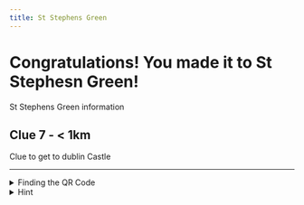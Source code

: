 ```yaml
---
title: St Stephens Green
---
```


# Congratulations! You made it to St Stephesn Green!

St Stephens Green information

## Clue 7 - < 1km

Clue to get to dublin Castle

---

<details>
<summary>
Finding the QR Code</summary> Where the QR code is at cublin castle
<details><summary>Can't find the QR Code?</summary> Occasionally they will disappear but you can Click here for next <a href="https://www.hinttours.com/twkp">clue</a></details>
</details>

<details><summary>Hint</summary> A large green is nearby and two literary icons have Busts there.

<details><summary>Spoiler</summary> St Stephens Green
<div class="mapouter"><div class="gmap_canvas"><iframe width="600" height="500" id="gmap_canvas" src="https://maps.google.com/maps?q=St%20Stephens%20Green&t=&z=13&ie=UTF8&iwloc=&output=embed" frameborder="0" scrolling="no" marginheight="0" marginwidth="0"></iframe><a href="https://123movies-to.org">123 movies</a><br><style>.mapouter{position:relative;text-align:right;height:500px;width:600px;}</style><a href="https://www.embedgooglemap.net">google map codes for website</a><style>.gmap_canvas {overflow:hidden;background:none!important;height:500px;width:600px;}</style></div></div>

</details>
